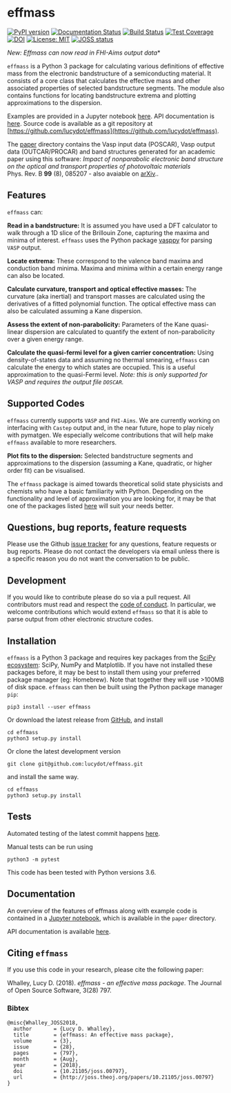 # effmass

[![PyPI version](https://badge.fury.io/py/effmass.svg)](https://badge.fury.io/py/effmass)
[![Documentation Status](https://readthedocs.org/projects/effmass/badge/?version=latest)](https://effmass.readthedocs.io/en/latest/?badge=latest)
[![Build Status](https://travis-ci.com/lucydot/effmass.svg?branch=master)](https://travis-ci.com/lucydot/effmass)
[![Test Coverage](https://codeclimate.com/github/lucydot/effmass/badges/coverage.svg)](https://codeclimate.com/github/lucydot/effmass/coverage)
[![DOI](https://zenodo.org/badge/136037407.svg)](https://zenodo.org/badge/latestdoi/136037407)
[![License: MIT](https://img.shields.io/badge/License-MIT-yellow.svg)](https://opensource.org/licenses/MIT)
[![JOSS status](http://joss.theoj.org/papers/389754561f0710b756514b8cb9ac0e6a/status.svg)](http://joss.theoj.org/papers/389754561f0710b756514b8cb9ac0e6a)

*New: Effmass can now read in FHI-Aims output data**

`effmass` is a Python 3 package for calculating various definitions of effective mass from the electronic bandstructure of a semiconducting material. It consists of a core class that calculates the effective mass and other associated properties of selected bandstructure segments. The module also contains functions for locating bandstructure extrema and plotting approximations to the dispersion.

Examples are provided in a Jupyter notebook [here](https://nbviewer.jupyter.org/github/lucydot/effmass/blob/master/paper/notebook.ipynb).
API documentation is [here](https://effmass.readthedocs.io/en/latest/).
Source code is available as a git repository at [https://github.com/lucydot/effmass](https://github.com/lucydot/effmass).

The [paper](https://github.com/lucydot/effmass/paper) directory contains the Vasp input data (POSCAR), Vasp output data (OUTCAR/PROCAR) and band structures generated for an academic paper using this software: *Impact of nonparabolic electronic band structure on the optical and transport properties of photovoltaic materials*  
Phys. Rev. B **99** (8), 085207 - also avaiable on [arXiv](https://arxiv.org/pdf/1811.02281.pdf)..

## Features

`effmass` can:

**Read in a bandstructure:**
It is assumed you have used a DFT calculator to walk through a 1D slice of the Brillouin Zone, capturing the maxima and minima of interest. `effmass` uses the Python package [vasppy](https://github.com/bjmorgan/vasppy) for parsing `VASP` output.

**Locate extrema:**
These correspond to the valence band maxima and conduction band minima. Maxima and minima within a certain energy range can also be located.

**Calculate curvature, transport and optical effective masses:**
The curvature (aka inertial) and transport masses are calculated using the derivatives of a fitted polynomial function. The optical effective mass can also be calculated assuming a Kane dispersion.

**Assess the extent of non-parabolicity:**
Parameters of the Kane quasi-linear dispersion are calculated to quantify the extent of non-parabolicity over a given energy range. 

**Calculate the quasi-fermi level for a given carrier concentration:**
Using density-of-states data and assuming no thermal smearing, `effmass` can calculate the energy to which states are occupied. This is a useful approximation to the quasi-Fermi level. *Note: this is only supported for VASP and requires the output file `DOSCAR`.* 

## Supported Codes

`effmass` currently supports `VASP` and `FHI-Aims`. We are currently working on interfacing with `Castep` output and, in the near future, hope to play nicely with pymatgen. We especially welcome contributions that will help make `effmass` available to more researchers.

**Plot fits to the dispersion:**
Selected bandstructure segments and approximations to the dispersion (assuming a Kane, quadratic, or higher order fit) can be visualised.

The `effmass` package is aimed towards theoretical solid state physicists and chemists who have a basic familiarity with Python. Depending on the functionality and level of approximation you are looking for, 
it may be that one of the packages listed [here](https://effmass.readthedocs.io/en/latest/Related%20packages.html) will suit your needs better.

## Questions, bug reports, feature requests

Please use the Github [issue tracker](https://github.com/lucydot/effmass/issues/) for any questions, feature requests or bug reports. Please do not contact the developers via email unless there is a specific reason you do not want the conversation to be public.

## Development

If you would like to contribute please do so via a pull request. All contributors must read and respect the [code of conduct](https://github.com/lucydot/effmass/blob/master/CODE_OF_CONDUCT.md). In particular, we welcome contributions which would extend `effmass` so that it is able to parse output from other electronic structure codes. 

## Installation

`effmass` is a Python 3 package and requires key packages from the [SciPy ecosystem](https://www.scipy.org/about.html): SciPy, NumPy and Matplotlib. If you have not installed these packages before, it may be best to install them using your preferred package manager (eg: Homebrew). Note that together they will use >100MB of disk space. `effmass` can then be built using the Python package manager `pip`:

```
pip3 install --user effmass
```

Or download the latest release from [GitHub](https://github.com/lucydot/effmass/releases), and install
```
cd effmass
python3 setup.py install
```

Or clone the latest development version
```
git clone git@github.com:lucydot/effmass.git
```
and install the same way.
```
cd effmass
python3 setup.py install 
```

## Tests

Automated testing of the latest commit happens [here](https://travis-ci.com/lucydot/effmass).

Manual tests can be run using 
```
python3 -m pytest
```

This code has been tested with Python versions 3.6.

## Documentation

An overview of the features of effmass along with example code is contained in a [Jupyter notebook](https://nbviewer.jupyter.org/github/lucydot/effmass/blob/master/paper/notebook.ipynb), which is available in the `paper` directory.

API documentation is available [here](https://effmass.readthedocs.io/en/latest/).

## Citing `effmass`

If you use this code in your research, please cite the following paper:

Whalley, Lucy D. (2018). *effmass - an effective mass package*. The Journal of Open Source Software, 3(28) 797.

### Bibtex

```
@misc{Whalley_JOSS2018,
  author       = {Lucy D. Whalley},
  title        = {effmass: An effective mass package},
  volume       = {3},
  issue        = {28},
  pages        = {797},
  month        = {Aug},
  year         = {2018},
  doi          = {10.21105/joss.00797},
  url          = {http://joss.theoj.org/papers/10.21105/joss.00797}
}
```
